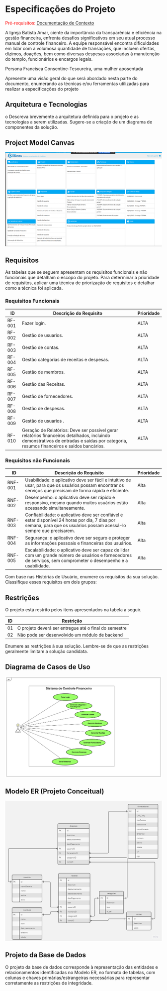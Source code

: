 # Especificações do Projeto

<span style="color:red">Pré-requisitos: <a href="documentos/01-Documentação de Contexto.md"> Documentação de Contexto</a></span>

A Igreja Batista Amar, ciente da importância da transparência e eficiência na gestão financeira, enfrenta desafios significativos em seu atual processo manual de controle financeiro. A equipe responsável encontra dificuldades em lidar com a volumosa quantidade de transações, que incluem ofertas, dízimos, doações, bem como diversas despesas associadas à manutenção do templo, funcionários e encargos legais.

Persona Francisca Consentine-Tesoureira, uma mulher aposentada 

Apresente uma visão geral do que será abordado nesta parte do documento, enumerando as técnicas e/ou ferramentas utilizadas para realizar a especificações do projeto

## Arquitetura e Tecnologias

o	Descreva brevemente a arquitetura definida para o projeto e as tecnologias a serem utilizadas. Sugere-se a criação de um diagrama de componentes da solução.

## Project Model Canvas

![Caso de Uso](img/canvas.png)


## Requisitos

As tabelas que se seguem apresentam os requisitos funcionais e não funcionais que detalham o escopo do projeto. Para determinar a prioridade de requisitos, aplicar uma técnica de priorização de requisitos e detalhar como a técnica foi aplicada.

### Requisitos Funcionais

|  ID  | Descrição do Requisito  | Prioridade |
|------|-----------------------------------------|----|
|RF-001|Fazer login.| ALTA | 
|RF-002|Gestão de usuarios.| ALTA | 
|RF-003|Gestão de contas.| ALTA |
|RF-004|Gestão categorias de receitas e despesas.| ALTA |
|RF-005|Gestão de membros.| ALTA |
|RF-006|Gestão das Receitas.| ALTA |
|RF-007|Gestão de fornecedores.| ALTA |
|RF-008|Gestão de despesas.| ALTA |
|RF-009|Gestão de usuarios .| ALTA |
|RF-010|Geração de Relatórios: Deve ser possível gerar relatórios financeiros detalhados, incluindo demonstrativos de entradas e saídas por categoria, resumos financeiros e saldos bancários.| ALTA |

### Requisitos não Funcionais

|ID     | Descrição do Requisito  |Prioridade |
|-------|-------------------------|----|
|RNF-001|Usabilidade: o aplicativo deve ser fácil e intuitivo de usar, para que os usuários possam encontrar os serviços que precisam de forma rápida e eficiente. | Alta | 
|RNF-002|Desempenho: o aplicativo deve ser rápido e responsivo, mesmo quando muitos usuários estão acessando simultaneamente. | Alta |
|RNF-003|Confiabilidade: o aplicativo deve ser confiável e estar disponível 24 horas por dia, 7 dias por semana, para que os usuários possam acessá-lo sempre que precisarem. | Alta | 
|RNF-004|Segurança: o aplicativo deve ser seguro e proteger as informações pessoais e financeiras dos usuários. | Alta | 
|RNF-005|Escalabilidade: o aplicativo deve ser capaz de lidar com um grande número de usuários e fornecedores de serviços, sem comprometer o desempenho e a usabilidade. | Alta  | 

Com base nas Histórias de Usuário, enumere os requisitos da sua solução. Classifique esses requisitos em dois grupos:



## Restrições

O projeto está restrito pelos itens apresentados na tabela a seguir.

|ID| Restrição                                             |
|--|-------------------------------------------------------|
|01| O projeto deverá ser entregue até o final do semestre |
|02| Não pode ser desenvolvido um módulo de backend        |

Enumere as restrições à sua solução. Lembre-se de que as restrições geralmente limitam a solução candidata.



## Diagrama de Casos de Uso
![Caso de Uso](img/caso_uso.png)


## Modelo ER (Projeto Conceitual)

![Esquema Relacional](img/modelo_dados.jpg)

## Projeto da Base de Dados

O projeto da base de dados corresponde à representação das entidades e relacionamentos identificadas no Modelo ER, no formato de tabelas, com colunas e chaves primárias/estrangeiras necessárias para representar corretamente as restrições de integridade.
